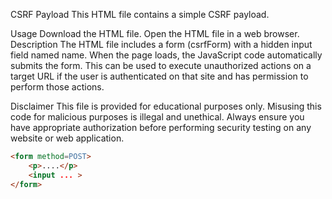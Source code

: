 CSRF Payload
This HTML file contains a simple CSRF payload.

Usage
Download the HTML file.
Open the HTML file in a web browser.
Description
The HTML file includes a form (csrfForm) with a hidden input field named name. When the page loads, the JavaScript code automatically submits the form. This can be used to execute unauthorized actions on a target URL if the user is authenticated on that site and has permission to perform those actions.

Disclaimer
This file is provided for educational purposes only. Misusing this code for malicious purposes is illegal and unethical. Always ensure you have appropriate authorization before performing security testing on any website or web application.

  ```html
  <form method=POST> 
      <p>....</p> 
      <input ... > 
  </form> 

